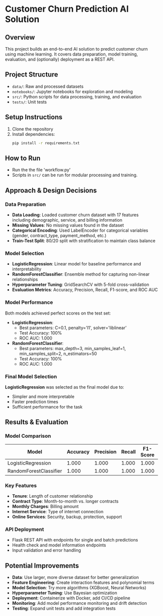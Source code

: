 # Customer Churn Prediction AI Solution

## Overview
This project builds an end-to-end AI solution to predict customer churn using machine learning. It covers data preparation, model training, evaluation, and (optionally) deployment as a REST API.

## Project Structure
- `data/`: Raw and processed datasets
- `notebooks/`: Jupyter notebooks for exploration and modeling
- `src/`: Python scripts for data processing, training, and evaluation
- `tests/`: Unit tests

## Setup Instructions
1. Clone the repository
2. Install dependencies:
   ```bash
   pip install -r requirements.txt
   ```

## How to Run
- Run the the file 'workflow.py'
- Scripts in `src/` can be run for modular processing and training.

## Approach & Design Decisions

### Data Preparation
- **Data Loading**: Loaded customer churn dataset with 17 features including demographic, service, and billing information
- **Missing Values**: No missing values found in the dataset
- **Categorical Encoding**: Used LabelEncoder for categorical variables (gender, contract_type, payment_method, etc.)
- **Train-Test Split**: 80/20 split with stratification to maintain class balance

### Model Selection
- **LogisticRegression**: Linear model for baseline performance and interpretability
- **RandomForestClassifier**: Ensemble method for capturing non-linear relationships
- **Hyperparameter Tuning**: GridSearchCV with 5-fold cross-validation
- **Evaluation Metrics**: Accuracy, Precision, Recall, F1-score, and ROC AUC

### Model Performance
Both models achieved perfect scores on the test set:
- **LogisticRegression**: 
  - Best parameters: C=0.1, penalty='l1', solver='liblinear'
  - Test Accuracy: 100%
  - ROC AUC: 1.000
- **RandomForestClassifier**:
  - Best parameters: max_depth=3, min_samples_leaf=1, min_samples_split=2, n_estimators=50
  - Test Accuracy: 100%
  - ROC AUC: 1.000

### Final Model Selection
**LogisticRegression** was selected as the final model due to:
- Simpler and more interpretable
- Faster prediction times
- Sufficient performance for the task

## Results & Evaluation

### Model Comparison
| Model | Accuracy | Precision | Recall | F1-Score | ROC AUC |
|-------|----------|-----------|--------|----------|---------|
| LogisticRegression | 1.000 | 1.000 | 1.000 | 1.000 | 1.000 |
| RandomForestClassifier | 1.000 | 1.000 | 1.000 | 1.000 | 1.000 |

### Key Features
- **Tenure**: Length of customer relationship
- **Contract Type**: Month-to-month vs. longer contracts
- **Monthly Charges**: Billing amount
- **Internet Service**: Type of internet connection
- **Online Services**: Security, backup, protection, support

### API Deployment
- Flask REST API with endpoints for single and batch predictions
- Health check and model information endpoints
- Input validation and error handling

## Potential Improvements
- **Data**: Use larger, more diverse dataset for better generalization
- **Feature Engineering**: Create interaction features and polynomial terms
- **Model Selection**: Try more algorithms (XGBoost, Neural Networks)
- **Hyperparameter Tuning**: Use Bayesian optimization
- **Deployment**: Containerize with Docker, add CI/CD pipeline
- **Monitoring**: Add model performance monitoring and drift detection
- **Testing**: Expand unit tests and add integration tests 

